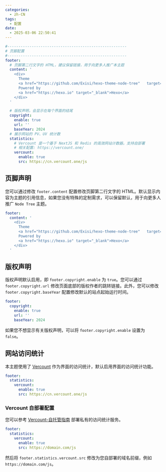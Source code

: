 ```yaml
---
categories:
  - zh-CN
tags:
  - 配置
date:
  - 2025-03-06 22:50:41
---
```


``` yml _config.node-tree.yml
#------------------------------------------------------
# 页脚配置
#------------------------------------------------------
footer:
  # 页脚第二行文字的 HTML，建议保留链接，用于向更多人推广本主题
  content: '
    <div>
      Theme
      <a href="https://github.com/Exisi/hexo-theme-node-tree"	target="_blank">Node-Tree</a>
      Powered by
      <a href="https://hexo.io" target="_blank">Hexo</a>
    </div>
  '

  # 版权声明，会显示在每个界面的结尾
  copyright:
    enable: true
    url: ''
    baseYear: 2024
  # 展示网站的 PV、UV 统计数
  statistics:
    # Vercount 是一个基于 NextJS 和 Redis 的高效网站计数器。支持自部署
    # 相关配置: https://vercount.one/
    vercount:
      enable: true
      src: https://cn.vercount.one/js
```

## 页脚声明
您可以通过修改 `footer.content` 配置修改页脚第二行文字的 HTML。默认显示内容为主题的引用信息，如果您没有特殊的定制需求，可以保留默认，用于向更多人推广 `Node Tree` 主题。

``` yml _config.node-tree.yml
footer:
  content: '
    <div>
      Theme
      <a href="https://github.com/Exisi/hexo-theme-node-tree"	target="_blank">Node-Tree</a>
      Powered by
      <a href="https://hexo.io" target="_blank">Hexo</a>
    </div>
  '
```

## 版权声明
版权声明默认启用，即 `footer.copyright.enable` 为 `true`。您可以通过 `footer.copyright.url` 修改页面底部的版权作者的跳转链接。此外，您可以修改 `footer.copyright.baseYear` 配置修改默认的站点起始运行时间。

``` yml _config.node-tree.yml
footer:
  copyright:
    enable: true
    url: ''
    baseYear: 2024
```

如果您不想显示有关版权声明，可以将 `footer.copyright.enable` 设置为 `false`。

## 网站访问统计
本主题使用了 [Vercount](https://vercount.one) 作为界面的访问统计，默认启用界面的访问统计功能。

``` yml _config.node-tree.yml
footer:
  statistics:
    vercount:
      enable: true
      src: https://cn.vercount.one/js
```

### Vercount 自部署配置
您可以参考 [Vercount-自托管指南](https://github.com/EvanNotFound/vercount?tab=readme-ov-file#vercount-%E8%87%AA%E6%89%98%E7%AE%A1%E6%8C%87%E5%8D%97) 部署私有的访问统计服务。

``` yml _config.node-tree.yml
footer:
  statistics:
    vercount:
      enable: true
      src: https://domain.com/js
```

然后将 `footer.statistics.vercount.src` 修改为您自部署的域名前缀，例如 `https://domain.com/js`。